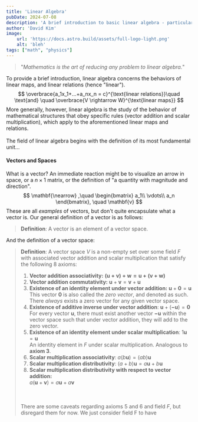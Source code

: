 ```yaml
---
title: 'Linear Algebra'
pubDate: 2024-07-08
description: 'A brief introduction to basic linear algebra - particularly scoped towards its use in physics.'
author: 'David Kim'
image:
    url: 'https://docs.astro.build/assets/full-logo-light.png'
    alt: 'bleh'
tags: ["math", "physics"]
---
```

> "*Mathematics is the art of reducing any problem to linear algebra.*"

To provide a brief introduction, linear algebra concerns the behaviors of linear maps, and linear relations (hence "linear").
$$
\overbrace{a_1x_1+...+a_nx_n = c}^{\text{linear relations}}\quad \text{and} \quad \overbrace{V \rightarrow W}^{\text{linear maps}}
$$
More generally, however, linear algebra is the study of the behavior of mathematical structures that obey specific rules (vector addition and scalar multiplication), which apply to the aforementioned linear maps and relations. <br><br>
The field of linear algebra begins with the definition of its most fundamental unit...

#### Vectors and Spaces
What is a vector? An immediate reaction might be to visualize an arrow in space, or a $n \times 1$ matrix, or the definition of "a quantity with magnitude and direction". 
$$
\mathbf{\nearrow} ,\quad \begin{bmatrix}
a_1\\
\vdots\\
a_n
\end{bmatrix}, \quad \mathbf{v}
$$
These are all *examples* of vectors, but don't quite encapsulate what a vector is. Our general definition of a vector is as follows:
> **Definition**: A vector is an element of a vector space.

And the definition of a vector space:
> **Definition**: A vector space $V$ is a non-empty set over some field $F$ with associated vector addition and scalar multiplication that satisfy the following 8 axioms:
> 1. **Vector addition associativity:** 
> $\mathbf{(u + v) + w = u + (v + w)}$ <br>
> 2. **Vector addition commutativity:**
> $\mathbf{u} + \mathbf{v} = \mathbf{v} + \mathbf{u}$
> 3. **Existence of an identity element under vector addition:**
> $\mathbf{u} + \mathbf{0} = \mathbf{u}$ <br>
> This vector $\mathbf{0}$ is also called the *zero vector*, and denoted as such. There *always* exists a zero vector for any given vector space. 
> 4. **Existence of additive inverse under vector addition**:
> $\mathbf{u} + (\mathbf{-u}) = \mathbf{0}$ <br>
> For every vector $\mathbf{u}$, there must exist another vector $\mathbf{-u}$ within the vector space such that under vector addition, they will add to the zero vector.
> 5. **Existence of an identity element under scalar multiplication**:
> $1\mathbf{u} = \mathbf{u}$ <br>
> An identity element in $F$ under scalar multiplication. Analogous to **axiom 3**. 
> 6. **Scalar multiplication associativity**:
> $a(b\mathbf{u}) = (ab)\mathbf{u}$
> 7. **Scalar multiplication distributivity**:
> $(a + b)\mathbf{u} = a\mathbf{u}+ b\mathbf{u}$
> 8. **Scalar multiplication distributivity with respect to vector addition:**<br>
> $a(\mathbf{u} + \mathbf{v}) = a\mathbf{u} + a\mathbf{v}$
>
> <br><br>
> There are some caveats regarding axioms 5 and 6 and field $F$, but disregard them for now. We just consider field F to have 